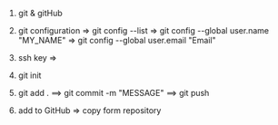 1. git & gitHub
2. git configuration => git config --list
                    => git config --global user.name "MY_NAME"
                    => git config --global user.email "Email"

3. ssh key =>
4. git init
5. git add . ==> git commit -m "MESSAGE" ==> git push
6. add to GitHub => copy form repository